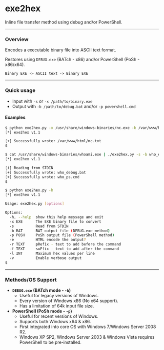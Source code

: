 # exe2hex

Inline file transfer method using debug and/or PowerShell.

- - -

### Overview


Encodes a executable binary file into ASCII text format.

Restores using `DEBUG.exe` (BATch - x86) and/or PowerShell (PoSh - x86/x64).

```Binary EXE -> ASCII text -> Binary EXE```

- - -

### Quick usage

 + Input with `-s` or `-x /path/to/binary.exe`
 + Output with `-b /path/to/debug.bat` and/or `-p powershell.cmd`

#### Examples

```bash
$ python exe2hex.py -x /usr/share/windows-binaries/nc.exe -b /var/www/html/nc.txt
[*] exe2hex v1.1

[+] Successfully wrote: /var/www/html/nc.txt
$
```

```bash
$ cat /usr/share/windows-binaries/whoami.exe | ./exe2hex.py -s -b who_debug.bat -p who_ps.cmd
[*] exe2hex v1.1

[i] Reading from STDIN
[+] Successfully wrote: who_debug.bat
[+] Successfully wrote: who_ps.cmd
$
```

```bash
$ python exe2hex.py -h
[*] exe2hex v1.1

Usage: exe2hex.py [options]

Options:
  -h, --help  show this help message and exit
  -x EXE      The EXE binary file to convert
  -s          Read from STDIN
  -b BAT      BAT output file (DEBUG.exe method)
  -p POSH     PoSh output file (PowerShell method)
  -e          HTML encode the output?
  -r TEXT     pRefix - text to add before the command
  -f TEXT     suFfix - text to add after the command
  -l INT      Maximum hex values per line
  -v          Enable verbose output
$
```

- - -

### Methods/OS Support

+ **`DEBUG.exe` (BATch mode - `-b`)**
  + Useful for legacy versions of Windows.
  + Every version of Windows x86 (No x64 support).
  + Has a limitation of 64k input file size.
+ **PowerShell (PoSh mode - `-p`)**
  + Useful for recent versions of Windows.
  + Supports both Windows x64 & x86.
  + First integrated into core OS with Windows 7/Windows Server 2008 R2.
  + Windows XP SP2, Windows Server 2003 & Windows Vista requires PowerShell to be pre-installed.
